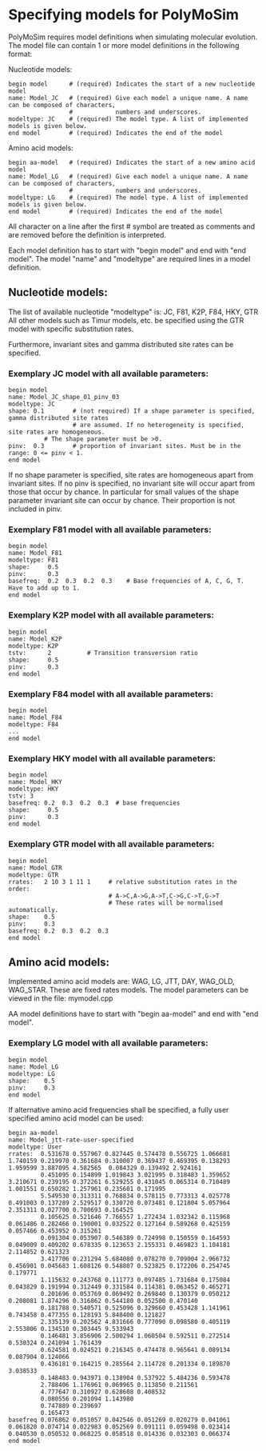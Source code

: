 # Specifying models for PolyMoSim

PolyMoSim requires model definitions when simulating molecular evolution.
The model file can contain 1 or more model definitions in the following format:

Nucleotide models:
```
begin model      # (required) Indicates the start of a new nucleotide model
name: Model_JC   # (required) Give each model a unique name. A name can be composed of characters,
                 #            numbers and underscores.
modeltype: JC    # (required) The model type. A list of implemented models is given below.    
end model        # (required) Indicates the end of the model
```

Amino acid models:
```
begin aa-model   # (required) Indicates the start of a new amino acid model
name: Model_LG   # (required) Give each model a unique name. A name can be composed of characters,
                 #            numbers and underscores.
modeltype: LG    # (required) The model type. A list of implemented models is given below.    
end model        # (required) Indicates the end of the model
```

All character on a line after the first # symbol are treated as comments and are removed before the definition is interpreted.

Each model definition has to start with "begin model" and end with "end model".
The model "name" and "modeltype" are required lines in a model definition.


## Nucleotide models:

The list of available nucleotide "modeltype" is: JC, F81, K2P, F84, HKY, GTR
All other models such as Timur models, etc. be specified using the GTR model with specific
substitution rates.

Furthermore, invariant sites and gamma distributed site rates can be specified.

### Exemplary JC model with all available parameters:

```
begin model
name: Model_JC_shape_01_pinv_03
modeltype: JC
shape: 0.1        # (not required) If a shape parameter is specified, gamma distributed site rates 
                  # are assumed. If no heterogeneity is specified, site rates are homogeneous.
		  # The shape parameter must be >0.
pinv:  0.3        # proportion of invariant sites. Must be in the range: 0 <= pinv < 1.
end model
```

If no shape parameter is specified, site rates are homogeneous apart from invariant sites.
If no pinv is specified, no invariant site will occur apart from those that occur by chance.
In particular for small values of the shape parameter invariant site can occur by chance. Their proportion is not included in pinv.  

### Exemplary F81 model with all available parameters:
```
begin model
name: Model_F81
modeltype: F81
shape:     0.5
pinv:      0.3
basefreq:  0.2  0.3  0.2  0.3    # Base frequencies of A, C, G, T. Have to add up to 1.
end model
```

### Exemplary K2P model with all available parameters:
```
begin model
name: Model_K2P
modeltype: K2P
tstv:      2          # Transition transversion ratio
shape:     0.5
pinv:      0.3
end model
```

### Exemplary F84 model with all available parameters:
```
begin model
name: Model_F84
modeltype: F84
...
end model
```

### Exemplary HKY model with all available parameters:
```
begin model
name: Model_HKY
modeltype: HKY
tstv: 3         
basefreq: 0.2  0.3  0.2  0.3  # base frequencies
shape:     0.5
pinv:      0.3
end model
```


### Exemplary GTR model with all available parameters:
```
begin model
name: Model_GTR
modeltype: GTR
rrates:   2 10 3 1 11 1     # relative substitution rates in the order: 
                            # A->C,A->G,A->T,C->G,C->T,G->T
                            # These rates will be normalised automatically.
shape:    0.5
pinv:     0.3
basefreq: 0.2  0.3  0.2  0.3
end model
```

## Amino acid models:

Implemented amino acid models are: WAG, LG, JTT, DAY, WAG_OLD, WAG_STAR.
These are fixed rates models. The model parameters can be viewed in the file: mymodel.cpp

AA model definitions have to start with "begin aa-model" and end with "end model".

### Exemplary LG model with all available parameters:

```
begin model
name: Model_LG
modeltype: LG
shape:    0.5
pinv:     0.3
end model
```

If alternative amino acid frequencies shall be specified, a fully user specified amino acid model can be used:

```
begin aa-model
name: Model_jtt-rate-user-specified
modeltype: User
rrates:  0.531678 0.557967 0.827445 0.574478 0.556725 1.066681 1.740159 0.219970 0.361684 0.310007 0.369437 0.469395 0.138293 1.959599 3.887095 4.582565  0.084329 0.139492 2.924161
         0.451095 0.154899 1.019843 3.021995 0.318483 1.359652 3.210671 0.239195 0.372261 6.529255 0.431045 0.065314 0.710489 1.001551 0.650282 1.257961 0.235601 0.171995
         5.549530 0.313311 0.768834 0.578115 0.773313 4.025778 0.491003 0.137289 2.529517 0.330720 0.073481 0.121804 5.057964 2.351311 0.027700 0.700693 0.164525             
         0.105625 0.521646 7.766557 1.272434 1.032342 0.115968 0.061486 0.282466 0.190001 0.032522 0.127164 0.589268 0.425159 0.057466 0.453952 0.315261
         0.091304 0.053907 0.546389 0.724998 0.150559 0.164593 0.049009 0.409202 0.678335 0.123653 2.155331 0.469823 1.104181 2.114852 0.621323
         3.417706 0.231294 5.684080 0.078270 0.709004 2.966732 0.456901 0.045683 1.608126 0.548807 0.523825 0.172206 0.254745 0.179771
         1.115632 0.243768 0.111773 0.097485 1.731684 0.175084 0.043829 0.191994 0.312449 0.331584 0.114381 0.063452 0.465271
         0.201696 0.053769 0.069492 0.269840 0.130379 0.050212 0.208081 1.874296 0.316862 0.544180 0.052500 0.470140
         0.181788 0.540571 0.525096 0.329660 0.453428 1.141961 0.743458 0.477355 0.128193 5.848400 0.121827
         2.335139 0.202562 4.831666 0.777090 0.098580 0.405119 2.553806 0.134510 0.303445 9.533943
         0.146481 3.856906 2.500294 1.060504 0.592511 0.272514 0.530324 0.241094 1.761439                         
         0.624581 0.024521 0.216345 0.474478 0.965641 0.089134 0.087904 0.124066                                                     
         0.436181 0.164215 0.285564 2.114728 0.201334 0.189870 3.038533
         0.148483 0.943971 0.138904 0.537922 5.484236 0.593478
         2.788406 1.176961 0.069965 0.113850 0.211561
         4.777647 0.310927 0.628608 0.408532                                               
         0.080556 0.201094 1.143980
         0.747889 0.239697
         0.165473
basefreq 0.076862 0.051057 0.042546 0.051269 0.020279 0.041061 0.061820 0.074714 0.022983 0.052569 0.091111 0.059498 0.023414 0.040530 0.050532 0.068225 0.058518 0.014336 0.032303 0.066374
end model
```





